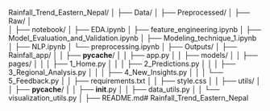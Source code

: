 



Rainfall_Trend_Eastern_Nepal/
│
├── Data/
│   ├── Preprocessed/
│   ├── Raw/
│   
│
├── notebook/
│   ├── EDA.ipynb
│   ├── feature_engineering.ipynb
│   ├── Model_Evaluation_and_Validation.ipynb
│   ├── Modeling_technique_1.ipynb
│   ├── NLP.ipynb
│   └── preprocessing.ipynb
│
├── Outputs/
│   ├── Rainfall_app/
│   │   ├── __pycache__/
│   │   ├── app.py
│   │   ├── models/
│   │   ├── pages/
│   │   │   ├── 1_Home.py
│   │   │   ├── 2_Predictions.py
│   │   │   ├── 3_Regional_Analysis.py
│   │   │   ├── 4_New_Insights.py
│   │   │   └── 5_Feedback.py
│   │   ├── requirements.txt
│   │   ├── style.css
│   │   ├── utils/
│   │   ├── __pycache__/
│   │   ├── __init__.py
│   │   ├── data_utils.py
│   │   └── visualization_utils.py
│
├── README.md# Rainfall_Trend_Eastern_Nepal
